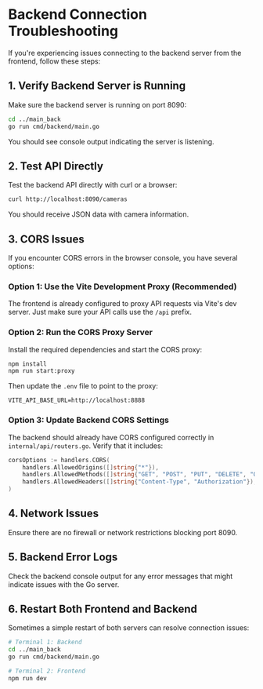 # Backend Connection Troubleshooting

If you're experiencing issues connecting to the backend server from the frontend, follow these steps:

## 1. Verify Backend Server is Running

Make sure the backend server is running on port 8090:

```bash
cd ../main_back
go run cmd/backend/main.go
```

You should see console output indicating the server is listening.

## 2. Test API Directly

Test the backend API directly with curl or a browser:

```bash
curl http://localhost:8090/cameras
```

You should receive JSON data with camera information.

## 3. CORS Issues

If you encounter CORS errors in the browser console, you have several options:

### Option 1: Use the Vite Development Proxy (Recommended)

The frontend is already configured to proxy API requests via Vite's dev server.
Just make sure your API calls use the `/api` prefix.

### Option 2: Run the CORS Proxy Server

Install the required dependencies and start the CORS proxy:

```bash
npm install
npm run start:proxy
```

Then update the `.env` file to point to the proxy:

```
VITE_API_BASE_URL=http://localhost:8888
```

### Option 3: Update Backend CORS Settings

The backend should already have CORS configured correctly in `internal/api/routers.go`.
Verify that it includes:

```go
corsOptions := handlers.CORS(
    handlers.AllowedOrigins([]string{"*"}),
    handlers.AllowedMethods([]string{"GET", "POST", "PUT", "DELETE", "OPTIONS"}),
    handlers.AllowedHeaders([]string{"Content-Type", "Authorization"}),
)
```

## 4. Network Issues

Ensure there are no firewall or network restrictions blocking port 8090.

## 5. Backend Error Logs

Check the backend console output for any error messages that might indicate issues with the Go server.

## 6. Restart Both Frontend and Backend

Sometimes a simple restart of both servers can resolve connection issues:

```bash
# Terminal 1: Backend
cd ../main_back
go run cmd/backend/main.go

# Terminal 2: Frontend
npm run dev
```

